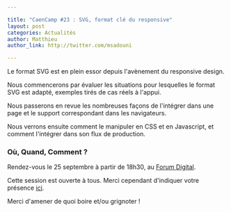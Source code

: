 ```yaml
---

title: "CaenCamp #23 : SVG, format clé du responsive"
layout: post
categories: Actualités
author: Matthieu
author_link: http://twitter.com/msadouni

---
```


Le format SVG est en plein essor depuis l'avènement du responsive design.

Nous commencerons par évaluer les situations pour lesquelles le format SVG est adapté, exemples tirés de cas réels à l'appui.

Nous passerons en revue les nombreuses façons de l'intégrer dans une page et le support correspondant dans les navigateurs.

Nous verrons ensuite comment le manipuler en CSS et en Javascript, et comment l'intégrer dans son flux de production.

### Où, Quand, Comment ?

Rendez-vous le 25 septembre à partir de 18h30, au [Forum Digital](http://forum-digital.fr).

Cette session est ouverte à tous. Merci cependant d'indiquer votre présence [ici](https://docs.google.com/forms/d/1tvKL-H9H5IH6E87gJTdmlDDOW6M5Ut6FsrBdSIXa9q0/viewform).

Merci d'amener de quoi boire et/ou grignoter !

